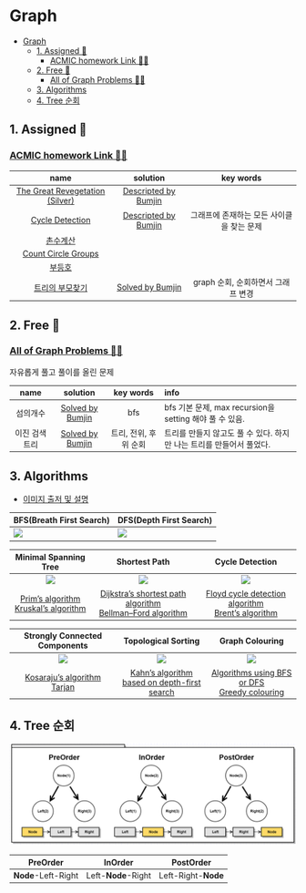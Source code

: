# Graph

- [Graph](#graph)
  - [1. Assigned 📌](#1-assigned-)
    - [ACMIC homework Link 👨‍💻](#acmic-homework-link-)
  - [2. Free 🤗](#2-free-)
    - [All of Graph Problems 👩‍💻](#all-of-graph-problems-)
  - [3. Algorithms](#3-algorithms)
  - [4. Tree 순회](#4-tree-순회)


## 1. Assigned 📌
### [ACMIC homework Link 👨‍💻](https://www.acmicpc.net/group/practice/9719/2)
|name|solution|key words|
|:-:|:-:|:-:|
|[The Great Revegetation (Silver)](https://www.acmicpc.net/problem/17038)|[Descripted by Bumjin](problems/TheGreatRevegetation)||
|[Cycle Detection](https://www.acmicpc.net/problem/7097)|[Descripted by Bumjin](problems/CycleDetection)|그래프에 존재하는 모든 사이클을 찾는 문제|
|[촌수계산](https://www.acmicpc.net/problem/2644)|||
|[Count Circle Groups](https://www.acmicpc.net/problem/10216)|||
|[부등호](https://www.acmicpc.net/problem/2529)|||
|[트리의 부모찾기](https://www.acmicpc.net/problem/11725)|[Solved by Bumjin](problems/트리부모찾기)|graph 순회, 순회하면서 그래프 변경|

## 2. Free 🤗
### [All of Graph Problems 👩‍💻](https://www.acmicpc.net/problemset?sort=ac_desc&algo=7)

자유롭게 풀고 풀이를 올린 문제

|name|solution|key words|info|
|:-:|:-:|:-:|:--|
|섬의개수|[Solved by Bumjin](problems/섬의개수)|bfs |bfs 기본 문제, max recursion을 setting 해야 풀 수 있음. |
|이진 검색 트리|[Solved by Bumjin](problems/이진검색트리)|트리, 전위, 후위 순회|트리를 만들지 않고도 풀 수 있다. 하지만 나는 트리를 만들어서 풀었다.|

## 3. Algorithms 

* [이미지 출저 및 설명](https://towardsdatascience.com/10-graph-algorithms-visually-explained-e57faa1336f3)

|**BFS(Breath First Search)**|**DFS(Depth First Search)**|
|---|---|
|<img src="https://miro.medium.com/max/500/1*fYKrGW0IUeoS_8XtCoNaLw.gif" width=200px>|<img src="https://miro.medium.com/max/500/1*Ehes66L2dLrySl9K965Gjw.gif" width=200px>|

|**Minimal Spanning Tree**|**Shortest Path**|**Cycle Detection**|
|:-:|:-:|:-:|
|<img src="https://miro.medium.com/max/500/1*pdvKVRayHXNAyb64J2QwhA.gif" width=200px>|<img src="https://miro.medium.com/max/500/1*OUqMXd2jmLprCqWULLll8w.gif" width=200px>|<img src="https://miro.medium.com/max/500/1*ScXYdVPDFG1jP1GwiEBkWQ.gif" width=200px>|
|[Prim’s algorithm](algorithms/Prim) </br> [Kruskal’s algorithm](algorithms/Kruskal)|[Dijkstra’s shortest path algorithm](algorithms/DijkstraShortestPath)</br> [Bellman–Ford algorithm](algorithms/Bellman–Ford)|[Floyd cycle detection algorithm](algorithms/Floyd%20cycle%20detection%20algorithm)</br> [Brent’s algorithm](algorithms/Brent’s%20algorithm)|


|**Strongly Connected Components**|**Topological Sorting**|**Graph Colouring**
|:-:|:-:|:-:|
|<img src="https://miro.medium.com/max/500/1*mW2CO2dhTkvgsJK7oSrFJg.gif" width=200px>|<img src="https://miro.medium.com/max/500/1*tdDEOGGAn-L6MpdxDlaJkw.gif" width=200px>|<img src="https://miro.medium.com/max/500/1*SSSa5VrhhjNrXDdWTBGXlA.gif" width=200px>|
|[Kosaraju’s algorithm](algorithms/Kosaraju)</br>[Tarjan](algorithms/Tarjan’s%20strongly%20connected%20components)| [Kahn’s algorithm](algorithms/Kahn) </br> [based on depth-first search](algorithms/Topological_dfs)|[Algorithms using BFS or DFS](algorithms/graph_colouring_bfs_dfs) </br> [Greedy colouring](algorithms/Greedycolouring) |


## 4. Tree 순회

<kbd>
<img src="docs/traversal.png" width=800px>
</kbd>

|PreOrder|InOrder|PostOrder|
|:-:|:-:|:-:|
|**Node**-Left-Right|Left-**Node**-Right|Left-Right-**Node**|

